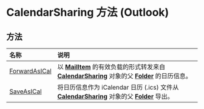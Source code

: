 
# CalendarSharing 方法 (Outlook)

## 方法



|**名称**|**说明**|
|:-----|:-----|
|[ForwardAsICal](b796a573-784b-6725-535e-fd156a3f233c.md)|以  **[MailItem](14197346-05d2-0250-fa4c-4a6b07daf25f.md)** 的有效负载的形式转发来自 **[CalendarSharing](37a8a15e-51c2-b1a0-7db6-cf2a1f4e8405.md)** 对象的父 **[Folder](3cf6cda8-6d70-666e-2643-9d9c5b9cacfc.md)** 的日历信息。|
|[SaveAsICal](2314f751-77c5-9b95-05fb-c3075f512508.md)|将日历信息作为 iCalendar 日历 (.ics) 文件从  **[CalendarSharing](37a8a15e-51c2-b1a0-7db6-cf2a1f4e8405.md)** 对象的父 **[Folder](3cf6cda8-6d70-666e-2643-9d9c5b9cacfc.md)** 导出。|
